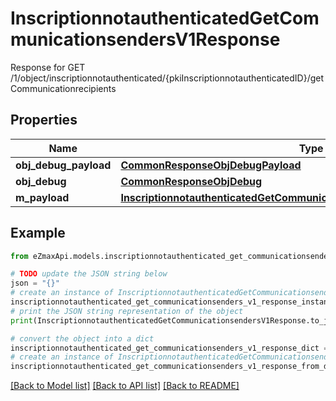 # InscriptionnotauthenticatedGetCommunicationsendersV1Response

Response for GET /1/object/inscriptionnotauthenticated/{pkiInscriptionnotauthenticatedID}/getCommunicationrecipients

## Properties

Name | Type | Description | Notes
------------ | ------------- | ------------- | -------------
**obj_debug_payload** | [**CommonResponseObjDebugPayload**](CommonResponseObjDebugPayload.md) |  | 
**obj_debug** | [**CommonResponseObjDebug**](CommonResponseObjDebug.md) |  | [optional] 
**m_payload** | [**InscriptionnotauthenticatedGetCommunicationsendersV1ResponseMPayload**](InscriptionnotauthenticatedGetCommunicationsendersV1ResponseMPayload.md) |  | 

## Example

```python
from eZmaxApi.models.inscriptionnotauthenticated_get_communicationsenders_v1_response import InscriptionnotauthenticatedGetCommunicationsendersV1Response

# TODO update the JSON string below
json = "{}"
# create an instance of InscriptionnotauthenticatedGetCommunicationsendersV1Response from a JSON string
inscriptionnotauthenticated_get_communicationsenders_v1_response_instance = InscriptionnotauthenticatedGetCommunicationsendersV1Response.from_json(json)
# print the JSON string representation of the object
print(InscriptionnotauthenticatedGetCommunicationsendersV1Response.to_json())

# convert the object into a dict
inscriptionnotauthenticated_get_communicationsenders_v1_response_dict = inscriptionnotauthenticated_get_communicationsenders_v1_response_instance.to_dict()
# create an instance of InscriptionnotauthenticatedGetCommunicationsendersV1Response from a dict
inscriptionnotauthenticated_get_communicationsenders_v1_response_from_dict = InscriptionnotauthenticatedGetCommunicationsendersV1Response.from_dict(inscriptionnotauthenticated_get_communicationsenders_v1_response_dict)
```
[[Back to Model list]](../README.md#documentation-for-models) [[Back to API list]](../README.md#documentation-for-api-endpoints) [[Back to README]](../README.md)



